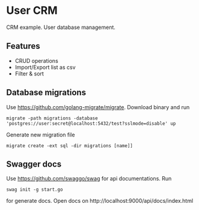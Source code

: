 # User CRM

CRM example. User database management.

## Features

- CRUD operations
- Import/Export list as csv
- Filter & sort

## Database migrations

Use https://github.com/golang-migrate/migrate. Download binary and run

```
migrate -path migrations -database 'postgres://user:secret@localhost:5432/test?sslmode=disable' up
```

Generate new migration file

```
migrate create -ext sql -dir migrations [name]]
```

## Swagger docs

Use https://github.com/swaggo/swag for api documentations. Run 

```
swag init -g start.go
```

for generate docs. Open docs on http://localhost:9000/api/docs/index.html